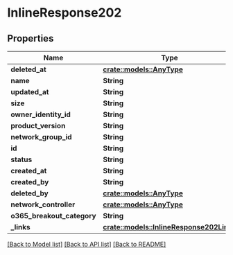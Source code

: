 # InlineResponse202

## Properties

Name | Type | Description | Notes
------------ | ------------- | ------------- | -------------
**deleted_at** | [**crate::models::AnyType**](.md) |  | 
**name** | **String** |  | 
**updated_at** | **String** |  | 
**size** | **String** |  | 
**owner_identity_id** | **String** |  | 
**product_version** | **String** |  | 
**network_group_id** | **String** |  | 
**id** | **String** |  | 
**status** | **String** |  | 
**created_at** | **String** |  | 
**created_by** | **String** |  | 
**deleted_by** | [**crate::models::AnyType**](.md) |  | 
**network_controller** | [**crate::models::AnyType**](.md) |  | 
**o365_breakout_category** | **String** |  | 
**_links** | [**crate::models::InlineResponse202Links**](inline_response_202__links.md) |  | 

[[Back to Model list]](../README.md#documentation-for-models) [[Back to API list]](../README.md#documentation-for-api-endpoints) [[Back to README]](../README.md)


